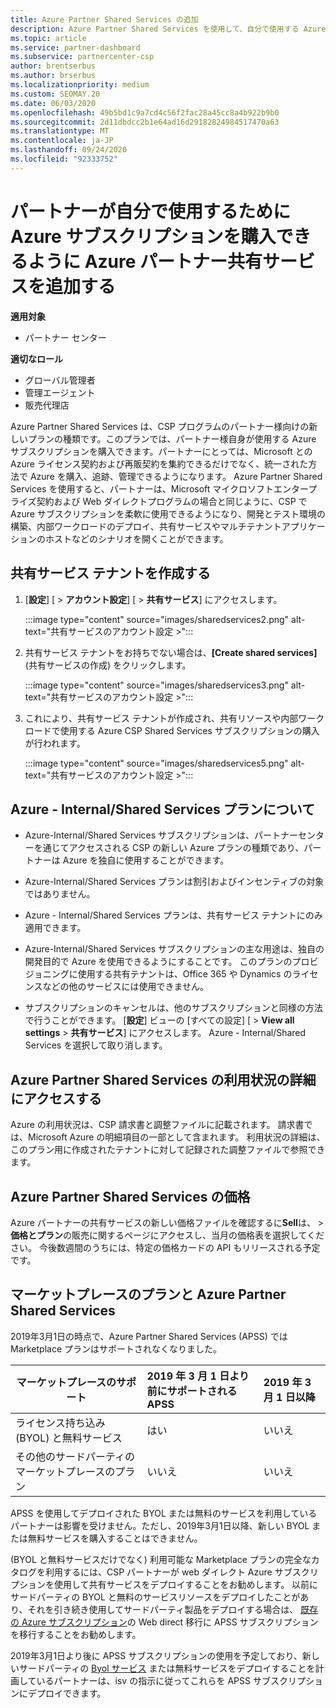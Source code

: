 ```yaml
---
title: Azure Partner Shared Services の追加
description: Azure Partner Shared Services を使用して、自分で使用する Azure サブスクリプションを購入し、Azure の購入、追跡、および管理のための統一された方法を利用できます。
ms.topic: article
ms.service: partner-dashboard
ms.subservice: partnercenter-csp
author: brentserbus
ms.author: brserbus
ms.localizationpriority: medium
ms.custom: SEOMAY.20
ms.date: 06/03/2020
ms.openlocfilehash: 49b5bd1c9a7cd4c56f2fac28a45cc8a4b922b9b0
ms.sourcegitcommit: 2d11dbdcc2b1e64ad16d29182824984517470a63
ms.translationtype: MT
ms.contentlocale: ja-JP
ms.lasthandoff: 09/24/2020
ms.locfileid: "92333752"
---
```

# <a name="add-azure-partner-shared-services-so-partners-can-buy-azure-subscriptions-for-their-own-use"></a>パートナーが自分で使用するために Azure サブスクリプションを購入できるように Azure パートナー共有サービスを追加する

**適用対象**

- パートナー センター
 
**適切なロール**

- グローバル管理者
- 管理エージェント
- 販売代理店

Azure Partner Shared Services は、CSP プログラムのパートナー様向けの新しいプランの種類です。このプランでは、パートナー様自身が使用する Azure サブスクリプションを購入できます。パートナーにとっては、Microsoft との Azure ライセンス契約および再販契約を集約できるだけでなく、統一された方法で Azure を購入、追跡、管理できるようになります。 Azure Partner Shared Services を使用すると、パートナーは、Microsoft マイクロソフトエンタープライズ契約および Web ダイレクトプログラムの場合と同じように、CSP で Azure サブスクリプションを柔軟に使用できるようになり、開発とテスト環境の構築、内部ワークロードのデプロイ、共有サービスやマルチテナントアプリケーションのホストなどのシナリオを開くことができます。  

## <a name="create-the-shared-services-tenant"></a>共有サービス テナントを作成する

1. [**設定**] [  >  **アカウント設定**] [  >  **共有サービス**] にアクセスします。

   :::image type="content" source="images/sharedservices2.png" alt-text="共有サービスのアカウント設定 >":::

2. 共有サービス テナントをお持ちでない場合は、**[Create shared services]** (共有サービスの作成) をクリックします。

   :::image type="content" source="images/sharedservices3.png" alt-text="共有サービスのアカウント設定 >":::

3. これにより、共有サービス テナントが作成され、共有リソースや内部ワークロードで使用する Azure CSP Shared Services サブスクリプションの購入が行われます。

   :::image type="content" source="images/sharedservices5.png" alt-text="共有サービスのアカウント設定 >":::

## <a name="about-the-azure--internalshared-services-offer"></a>Azure - Internal/Shared Services プランについて

- Azure-Internal/Shared Services サブスクリプションは、パートナーセンターを通じてアクセスされる CSP の新しい Azure プランの種類であり、パートナーは Azure を独自に使用することができます。

- Azure-Internal/Shared Services プランは割引およびインセンティブの対象ではありません。

- Azure - Internal/Shared Services プランは、共有サービス テナントにのみ適用できます。

- Azure-Internal/Shared Services サブスクリプションの主な用途は、独自の開発目的で Azure を使用できるようにすることです。 このプランのプロビジョニングに使用する共有テナントは、Office 365 や Dynamics のライセンスなどの他のサービスには使用できません。

- サブスクリプションのキャンセルは、他のサブスクリプションと同様の方法で行うことができます。 [**設定**] ビューの [すべての設定] [  >  **View all settings**  >  **共有サービス**] にアクセスします。 Azure - Internal/Shared Services を選択して取り消します。

## <a name="accessing-azure-partner-shared-services-consumption-details"></a>Azure Partner Shared Services の利用状況の詳細にアクセスする

Azure の利用状況は、CSP 請求書と調整ファイルに記載されます。 請求書では、Microsoft Azure の明細項目の一部として含まれます。 利用状況の詳細は、このプラン用に作成されたテナントに対して記録された調整ファイルで参照できます。

## <a name="azure-partner-shared-services-pricing"></a>Azure Partner Shared Services の価格

Azure パートナーの共有サービスの新しい価格ファイルを確認するに**Sell**は、  >  **価格とプラン**の販売に関するページにアクセスし、当月の価格表を選択してください。 今後数週間のうちには、特定の価格カードの API もリリースされる予定です。

## <a name="marketplace-offers-and-azure-partner-shared-services"></a>マーケットプレースのプランと Azure Partner Shared Services

2019年3月1日の時点で、Azure Partner Shared Services (APSS) では Marketplace プランはサポートされなくなりました。

|**マーケットプレースのサポート**   |**2019 年 3 月 1 日より前にサポートされる APSS**|**2019 年 3 月 1 日以降**|
|---------------------------|:----------------------------|:-------------------|
|ライセンス持ち込み (BYOL) と無料サービス   | はい   | いいえ|
|その他のサードパーティのマーケットプレースのプラン   | いいえ   |いいえ|

APSS を使用してデプロイされた BYOL または無料のサービスを利用しているパートナーは影響を受けません。ただし、2019年3月1日以降、新しい BYOL または無料サービスを購入することはできません。

(BYOL と無料サービスだけでなく) 利用可能な Marketplace プランの完全なカタログを利用するには、CSP パートナーが web ダイレクト Azure サブスクリプションを使用して共有サービスをデプロイすることをお勧めします。  以前にサードパーティの BYOL と無料のサービスリソースをデプロイしたことがあり、それを引き続き使用してサードパーティ製品をデプロイする場合は、 [既存の Azure サブスクリプション](/azure/cloud-solution-provider/migration/migration#migrating-existing-azure-subscriptions)の Web direct 移行に APSS サブスクリプションを移行することをお勧めします。

2019年3月1日より後に APSS サブスクリプションの使用を予定しており、新しいサードパーティの [Byol サービス](https://azuremarketplace.microsoft.com/marketplace/apps?filters=byol) または無料サービスをデプロイすることを計画しているパートナーは、isv の指示に従ってこれらを APSS サブスクリプションにデプロイできます。